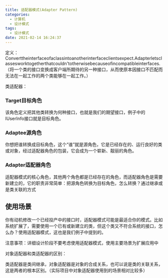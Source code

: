 ```yaml
---
title: 适配器模式(Adapter Pattern)
categories:
  - 计算机
  - 设计模式
tags:
  - 设计模式
date: 2021-02-14 16:24:37
---
```


定义：Converttheinterfaceofaclassintoanotherinterfaceclientsexpect.Adapterletsclassesworktogetherthatcouldn'totherwisebecauseofincompatibleinterfaces.（将一个类的接口变换成客户端所期待的另一种接口，从而使原本因接口不匹配而无法在一起工作的两个类能够在一起工作。）

类适配器：

### Target目标角色

该角色定义把其他类转换为何种接口，也就是我们的期望接口，例子中的IUserInfo接口就是目标角色。

### Adaptee源角色

你想把谁转换成目标角色，这个“谁”就是源角色，它是已经存在的、运行良好的类或对象，经过适配器角色的包装，它会成为一个崭新、靓丽的角色。

### Adapter适配器角色

适配器模式的核心角色，其他两个角色都是已经存在的角色，而适配器角色是需要新建立的，它的职责非常简单：把源角色转换为目标角色，怎么转换？通过继承或是类关联的方式

## 使用场景

你有动机修改一个已经投产中的接口时，适配器模式可能是最适合你的模式。比如系统扩展了，需要使用一个已有或新建立的类，但这个类又不符合系统的接口，怎么办？使用适配器模式，这也是我们例子中提到的。

注意事项：详细设计阶段不要考虑使用适配器模式，使用主要场景为扩展应用中

对象适配器和类适配器的区别：

类适配器是类间继承，对象适配器是对象的合成关系，也可以说是类的关联关系，这是两者的根本区别。（实际项目中对象适配器使用到的场景相对比较多）
<!--more-->